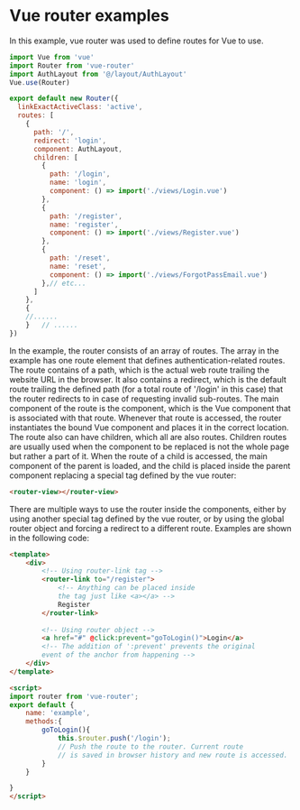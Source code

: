 
# Vue router examples

In this example, vue router was used to define routes for Vue to use.
```javascript
import Vue from 'vue'
import Router from 'vue-router'
import AuthLayout from '@/layout/AuthLayout'
Vue.use(Router)

export default new Router({
  linkExactActiveClass: 'active',
  routes: [
    {
      path: '/',
      redirect: 'login',
      component: AuthLayout,
      children: [
        {
          path: '/login',
          name: 'login',
          component: () => import('./views/Login.vue')
        },
        {
          path: '/register',
          name: 'register',
          component: () => import('./views/Register.vue')
        },
        {
          path: '/reset',
          name: 'reset',
          component: () => import('./views/ForgotPassEmail.vue')
        },// etc...
      ]
    },
    {
    //......
    }   // ......
})
```

In the example, the router consists of an array of routes. The array in the example has one route element that defines authentication-related routes. The route contains of a path, which is the actual web route trailing the website URL in the browser. It also contains a redirect, which is the default route trailing the defined path (for a total route of '/login' in this case) that the router redirects to in case of requesting invalid sub-routes. The main component of the route is the component, which is the Vue component that is associated with that route. Whenever that route is accessed, the router instantiates the bound Vue component and places it in the correct location. The route also can have children, which all are also routes. Children routes are usually used when the component to be replaced is not the whole page but rather a part of it. When the route of a child is accessed, the main component of the parent is loaded, and the child is placed inside the parent component replacing a special tag defined by the vue router:

```html
<router-view></router-view>
```

There are multiple ways to use the router inside the components, either by using another special tag defined by the vue router, or by using the global router object and forcing a redirect to a different route. Examples are shown in the following code:
```html
<template>
    <div>
        <!-- Using router-link tag -->
        <router-link to="/register">
            <!-- Anything can be placed inside
            the tag just like <a></a> -->
            Register
        </router-link>
        
        <!-- Using router object -->
        <a href="#" @click:prevent="goToLogin()">Login</a>
        <!-- The addition of ':prevent' prevents the original 
        event of the anchor from happening -->
    </div>
</template>

<script>
import router from 'vue-router';
export default {
    name: 'example',
    methods:{
        goToLogin(){
            this.$router.push('/login');
            // Push the route to the router. Current route
            // is saved in browser history and new route is accessed.
        }
    }

}
</script>
```